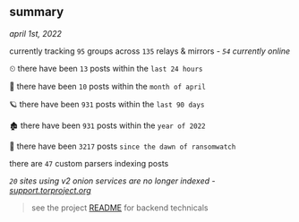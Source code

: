 
## summary
_april 1st, 2022_

currently tracking `95` groups across `135` relays & mirrors - _`54` currently online_

⏲ there have been `13` posts within the `last 24 hours`

🦈 there have been `10` posts within the `month of april`

🪐 there have been `931` posts within the `last 90 days`

🏚 there have been `931` posts within the `year of 2022`

🦕 there have been `3217` posts `since the dawn of ransomwatch`

there are `47` custom parsers indexing posts

_`20` sites using v2 onion services are no longer indexed - [support.torproject.org](https://support.torproject.org/onionservices/v2-deprecation/)_

> see the project [README](https://github.com/thetanz/ransomwatch#ransomwatch--) for backend technicals
